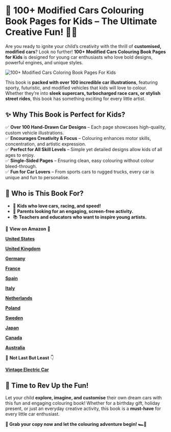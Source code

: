# 🚗 100+ Modified Cars Colouring Book Pages for Kids – The Ultimate Creative Fun! 🎨🔥

Are you ready to ignite your child’s creativity with the thrill of **customised, modified cars**? Look no further! **100+ Modified Cars Colouring Book Pages for Kids** is designed for young car enthusiasts who love bold designs, powerful engines, and unique styles.

![100+ Modified Cars Coloring Book Pages For Kids](https://github.com/user-attachments/assets/00f3affe-f90c-4b89-afbb-c132f846e995)

This book is **packed with over 100 incredible car illustrations**, featuring sporty, futuristic, and modified vehicles that kids will love to colour. Whether they’re into **sleek supercars, turbocharged race cars, or stylish street rides**, this book has something exciting for every little artist.

## ✨ Why This Book is Perfect for Kids?

✅ **Over 100 Hand-Drawn Car Designs** – Each page showcases high-quality, custom vehicle illustrations.  
✅ **Encourages Creativity & Focus** – Colouring enhances motor skills, concentration, and artistic expression.  
✅ **Perfect for All Skill Levels** – Simple yet detailed designs allow kids of all ages to enjoy.  
✅ **Single-Sided Pages** – Ensuring clean, easy colouring without colour bleed-through.  
✅ **Fun for Car Lovers** – From sports cars to rugged trucks, every car is unique and fun to personalise.  

## 🎯 Who is This Book For?

- 🚗 **Kids who love cars, racing, and speed!**  
- 🎨 **Parents looking for an engaging, screen-free activity.**  
- 📚 **Teachers and educators who want to inspire young artists.**

🎯 **View on Amazon** 🛒

**[United States](https://kdp.amazon.com/amazon-dp-action/us/dualbookshelf.marketplacelink/B0DJLPWXNY)**

**[United Kingdom](https://kdp.amazon.com/amazon-dp-action/uk/dualbookshelf.marketplacelink/B0DJLPWXNY)**

**[Germany](https://kdp.amazon.com/amazon-dp-action/de/dualbookshelf.marketplacelink/B0DJLPWXNY)**

**[France](https://kdp.amazon.com/amazon-dp-action/fr/dualbookshelf.marketplacelink/B0DJLPWXNY)**

**[Spain](https://kdp.amazon.com/amazon-dp-action/es/dualbookshelf.marketplacelink/B0DJLPWXNY)**

**[Italy](https://kdp.amazon.com/amazon-dp-action/it/dualbookshelf.marketplacelink/B0DJLPWXNY)**

**[Netherlands](https://kdp.amazon.com/amazon-dp-action/nl/dualbookshelf.marketplacelink/B0DJLPWXNY)**

**[Poland](https://kdp.amazon.com/amazon-dp-action/pl/dualbookshelf.marketplacelink/B0DJLPWXNY)**

**[Sweden](https://kdp.amazon.com/amazon-dp-action/se/dualbookshelf.marketplacelink/B0DJLPWXNY)**

**[Japan](https://kdp.amazon.com/amazon-dp-action/jp/dualbookshelf.marketplacelink/B0DJLPWXNY)**

**[Canada](https://kdp.amazon.com/amazon-dp-action/ca/dualbookshelf.marketplacelink/B0DJLPWXNY)**

**[Australia](https://kdp.amazon.com/amazon-dp-action/au/dualbookshelf.marketplacelink/B0DJLPWXNY)**

📍 **Not Last But Least** 👇

**[Vintage Electric Car](https://m.indiamart.com/proddetail/23337586097.html?utm_source=endlessentertainmentvideos&utm_medium=affiliate&utm_campaign=0225&utm_content=2003)**

## 🏁 Time to Rev Up the Fun!

Let your child **explore, imagine, and customise** their own dream cars with this fun and engaging colouring book! Whether for a birthday gift, holiday present, or just an everyday creative activity, this book is a **must-have** for every little car enthusiast.

**🎁 Grab your copy now and let the colouring adventure begin! 🏎️💨**
